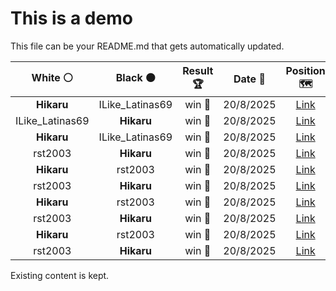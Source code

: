 # This is a demo

This file can be your README.md that gets automatically updated.

<!--START_SECTION:chessStats-->
<!-- Automatically generated with https://github.com/Balastrong/chess-stats-action -->

| White ⚪ | Black ⚫ | Result 🏆 | Date 📅 | Position 🗺️ |
|:---:|:---:|:---:|:---:|:---:|
| **Hikaru** | ILike_Latinas69 | win 🥇 | 20/8/2025 | <a href="http://www.ee.unb.ca/cgi-bin/tervo/fen.pl?select=6r1/5p2/1P1N3k/8/PK3P2/4P3/8/8 b - - 0 43">Link</a> |
| ILike_Latinas69 | **Hikaru** | win 🥇 | 20/8/2025 | <a href="http://www.ee.unb.ca/cgi-bin/tervo/fen.pl?select=4k3/3n1pb1/p3p1p1/1p1nP1Qr/6N1/1P3P2/P1r5/2R1KB2 w - - 3 25">Link</a> |
| **Hikaru** | ILike_Latinas69 | win 🥇 | 20/8/2025 | <a href="http://www.ee.unb.ca/cgi-bin/tervo/fen.pl?select=r7/2R5/1pb3k1/8/6N1/P7/5PPP/6K1 b - - 0 45">Link</a> |
| rst2003 | **Hikaru** | win 🥇 | 20/8/2025 | <a href="http://www.ee.unb.ca/cgi-bin/tervo/fen.pl?select=r5k1/p4pp1/2p2n1p/1p2qQ2/7P/1P1B2P1/P6K/3R4 w - - 0 35">Link</a> |
| **Hikaru** | rst2003 | win 🥇 | 20/8/2025 | <a href="http://www.ee.unb.ca/cgi-bin/tervo/fen.pl?select=8/2R5/8/1P4Bp/4b1kP/1K6/2P1r3/8 b - - 2 46">Link</a> |
| rst2003 | **Hikaru** | win 🥇 | 20/8/2025 | <a href="http://www.ee.unb.ca/cgi-bin/tervo/fen.pl?select=6k1/1p2qp2/3p4/rPpP2pb/2PbP2p/1QNpRP1P/1K2n1P1/5NR1 w - - 8 35">Link</a> |
| **Hikaru** | rst2003 | win 🥇 | 20/8/2025 | <a href="http://www.ee.unb.ca/cgi-bin/tervo/fen.pl?select=3r4/1p3b2/p1p2pp1/7p/3kP2P/1P1N1P2/P1PK2P1/7R b - - 7 29">Link</a> |
| rst2003 | **Hikaru** | win 🥇 | 20/8/2025 | <a href="http://www.ee.unb.ca/cgi-bin/tervo/fen.pl?select=2r3k1/1p4pp/p2p4/3Pnp2/1PP1r1q1/3Q2P1/P4B1P/3RR1K1 w - - 2 29">Link</a> |
| **Hikaru** | rst2003 | win 🥇 | 20/8/2025 | <a href="http://www.ee.unb.ca/cgi-bin/tervo/fen.pl?select=4r3/1ppb3k/p1p2rp1/2N2p1p/3P3P/1PP2P2/P5P1/4RRK1 b - - 1 27">Link</a> |
| rst2003 | **Hikaru** | win 🥇 | 20/8/2025 | <a href="http://www.ee.unb.ca/cgi-bin/tervo/fen.pl?select=8/1p6/8/5k2/p4P2/1r2R1K1/8/8 w - - 2 56">Link</a> |

<!--END_SECTION:chessStats-->

Existing content is kept.
